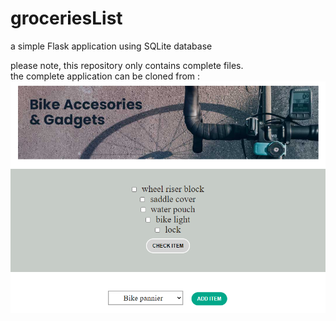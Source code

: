 # groceriesList
a simple Flask application using SQLite database

please note, this repository only contains complete files.
<br>
the complete application can be cloned from :
<br>
![Wireframe](https://github.com/SelvaKumar1995sri/Bike-Accessories/blob/main/img/cycle.PNG)

